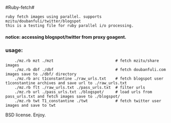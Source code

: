 #Ruby-fetch#
```
ruby fetch images using parallel. supports mzitu/doubanfuli/twitter/blogspot
this is a testing file for ruby parallel i/o processing.
```
#### notice: accessing blogspot/twitter from proxy goagent.

### usage:
```shell
    ./mz.rb mzt ./mzt							# fetch mzitu/share images
	./mz.rb dbf ./dbf							# fetch doubanfuli.com images save to ./dbf/ directory
	./mz.rb arc t1constantine ./raw_urls.txt	# fetch blogspot user t1constantine archives and save url to ./raw_urls.txt
	./mz.rb flt ./raw_urls.txt ./pass_urls.txt	# filter urls 
	./mz.rb url ./pass_urls.txt ./blogspot/		# load urls from pass_urls.txt and fetch images save to ./blogspot/
	./mz.rb twt T1_constantine ./twt			# fetch twitter user images and save to twt
```
BSD license. Enjoy.